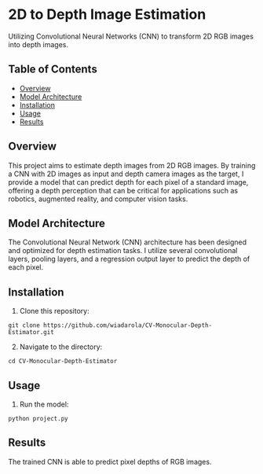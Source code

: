 # 2D to Depth Image Estimation

Utilizing Convolutional Neural Networks (CNN) to transform 2D RGB images into depth images.

## Table of Contents
- [Overview](#overview)
- [Model Architecture](#model-architecture)
- [Installation](#installation)
- [Usage](#usage)
- [Results](#results)

## Overview

This project aims to estimate depth images from 2D RGB images. By training a CNN with 2D images as input and depth camera images as the target, I provide a model that can predict depth for each pixel of a standard image, offering a depth perception that can be critical for applications such as robotics, augmented reality, and computer vision tasks.

## Model Architecture

The Convolutional Neural Network (CNN) architecture has been designed and optimized for depth estimation tasks. I utilize several convolutional layers, pooling layers, and a regression output layer to predict the depth of each pixel.

## Installation

1. Clone this repository: 
```
git clone https://github.com/wiadarola/CV-Monocular-Depth-Estimator.git
```

2. Navigate to the directory:
```
cd CV-Monocular-Depth-Estimator
```

## Usage

1. Run the model:
```
python project.py
```

## Results

The trained CNN is able to predict pixel depths of RGB images.
